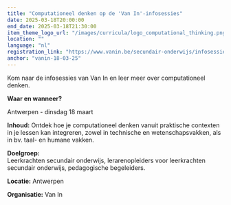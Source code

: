 ```yaml
---
title: "Computationeel denken op de 'Van In'-infosessies"
date: 2025-03-18T20:00:00
end_date: 2025-03-18T21:30:00
item_theme_logo_url: "/images/curricula/logo_computational_thinking.png"
location: ""
language: "nl"
registration_link: "https://www.vanin.be/secundair-onderwijs/infosessies/infosessies-op-locatie/"
anchor: "vanin-18-03-25"
---
```

Kom naar de infosessies van Van In en leer meer over computationeel denken.

**Waar en wanneer?**

Antwerpen - dinsdag 18 maart

**Inhoud:** Ontdek hoe je computationeel denken vanuit praktische contexten in je lessen kan integreren, zowel in technische en wetenschapsvakken, als in bv. taal- en humane vakken.

**Doelgroep:** <br>
Leerkrachten secundair onderwijs, lerarenopleiders voor leerkrachten secundair onderwijs, pedagogische begeleiders.

**Locatie:** Antwerpen

**Organisatie:** Van In
